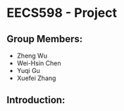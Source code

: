 # EECS598 - Project
## Group Members:
 - Zheng Wu
 - Wei-Hsin Chen
 - Yuqi Gu
 - Xuefei Zhang

## Introduction: